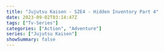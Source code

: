 ```yaml
---
title: "Jujutsu Kaisen - S2E4 - Hidden Inventory Part 4"
date: 2023-09-02T03:14:47Z
tags: ["Tv-Series"]
categories: ["Action", "Adventure"]
series: ["Jujutsu Kaisen"]
showSummary: false
---
```


<mux-player stream-type="on-demand"
  src="https://kp3d-my.sharepoint.com/personal/ryoo_kp3d_onmicrosoft_com/_layouts/15/download.aspx?share=ESqqLCojA4xDlrDrOAgfeeEBx3fBrJQJzaHsHXHHXPVWEA" metadata-video-title="Jujutsu Kaisen - S2E4 - Hidden Inventory Part 4" prefer-playback="mse" controls>
  </mux-player>
  
  
  <script src="https://cdn.jsdelivr.net/npm/@mux/mux-player"></script>
  
   <script id="k1NmMkD82EXKq8S6vjfMYRywHol5aWQthN7ymuCxPtU" type="application/ld+json">
 {
  "@context": "https://schema.org/",
  "@type": "VideoObject",
  "name": "Jujutsu Kaisen - S2E4 - Hidden Inventory Part 4",
  "contentUrl": "https://stream.mux.com/k1NmMkD82EXKq8S6vjfMYRywHol5aWQthN7ymuCxPtU.m3u8",
  "thumbnailUrl": "https://www.themoviedb.org/t/p/original/34clsuWvGgJ4UT46eCLfb37HXXi.jpg?width=314&fit_mode=preserve&time=25",
  "uploadDate": "2023-09-02T03:14:47Z",
}

</script>
